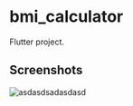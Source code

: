 

# bmi_calculator

Flutter project.

## Screenshots

![asdasdsadasdasd](https://user-images.githubusercontent.com/93643219/188909068-5c9b76c3-4522-4b7f-8fa5-4537f442ca06.png)


